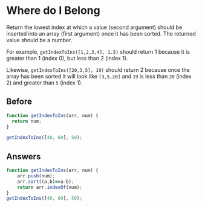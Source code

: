 # Where do I Belong
Return the lowest index at which a value (second argument) should be inserted into an array (first argument) once it has been sorted. 
The returned value should be a number.

For example, `getIndexToIns([1,2,3,4], 1.5)` should return 1 because it is greater than 1 (index 0), but less than 2 (index 1).

Likewise, `getIndexToIns([20,3,5], 19)` should return 2 because once the array has been sorted it will look like `[3,5,20]` 
and `19` is less than `20` (index 2) and greater than `5` (index 1).

## Before
```javascript
function getIndexToIns(arr, num) {
  return num;
}

getIndexToIns([40, 60], 50);
```
## Answers
```javascript
function getIndexToIns(arr, num) {
    arr.push(num);
    arr.sort((a,b)=>a-b);
    return arr.indexOf(num); 
}
getIndexToIns([40, 60], 50);
```

